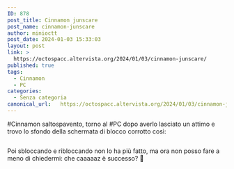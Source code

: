 ```yaml
---
ID: 878
post_title: Cinnamon junscare
post_name: cinnamon-junscare
author: minioctt
post_date: 2024-01-03 15:33:03
layout: post
link: >
  https://octospacc.altervista.org/2024/01/03/cinnamon-junscare/
published: true
tags:
  - Cinnamon
  - PC
categories:
  - Senza categoria
canonical_url:   https://octospacc.altervista.org/2024/01/03/cinnamon-junscare/
---
```

<!-- wp:paragraph -->
<p>#Cinnamon saltospavento, torno al #PC dopo averlo lasciato un attimo e trovo lo sfondo della schermata di blocco corrotto così:</p>
<!-- /wp:paragraph -->

<!-- wp:paragraph -->
<p></p>
<!-- /wp:paragraph -->

<!-- wp:image {"id":877,"sizeSlug":"large"} -->
<figure class="wp-block-image size-large"><img src="{{site.cdnurl}}/assets/uploads/2024/01/image_editor_output_image725455302-17042923081892461434542753892617-960x617.jpg" alt="" class="wp-image-877"/></figure>
<!-- /wp:image -->

<!-- wp:paragraph -->
<p></p>
<!-- /wp:paragraph -->

<!-- wp:paragraph -->
<p>Poi sbloccando e ribloccando non lo ha più fatto, ma ora non posso fare a meno di chiedermi: che caaaaaz è successo? 🥴</p>
<!-- /wp:paragraph -->